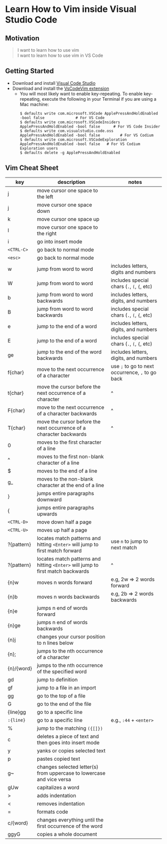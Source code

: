 # Learn How to Vim inside Visual Studio Code

## Motivation
>I want to learn how to use vim<br>
>I want to learn how to use vim in VS Code

## Getting Started

- Download and install [Visual Code Studio](https://code.visualstudio.com/)
- Download and install the [VsCodeVim
  extension](https://marketplace.visualstudio.com/items?itemName=vscodevim.vim)
  - You will most likely want to enable key-repeating. To enable key-repeating,
    execute the following in your Terminal if you are using a Mac machine:
    ```
    $ defaults write com.microsoft.VSCode ApplePressAndHoldEnabled -bool false              # For VS Code
    $ defaults write com.microsoft.VSCodeInsiders ApplePressAndHoldEnabled -bool false      # For VS Code Insider
    $ defaults write com.visualstudio.code.oss ApplePressAndHoldEnabled -bool false         # For VS Codium
    $ defaults write com.microsoft.VSCodeExploration ApplePressAndHoldEnabled -bool false   # For VS Codium Exploration users
    $ defaults delete -g ApplePressAndHoldEnabled      
    ```

## Vim Cheat Sheet

| key        | description                                                                     | notes                                            |
| ---------- | ------------------------------------------------------------------------------- | ------------------------------------------------ |
| j          | move cursor one space to the left                                               |                                                  |
| j          | move cursor one space down                                                      |                                                  |
| k          | move cursor one space up                                                        |                                                  |
| l          | move cursor one space to the right                                              |                                                  |
| i          | go into insert mode                                                             |                                                  |
| `<CTRL-C>` | go back to normal mode                                                          |                                                  |
| `<esc>`    | go back to normal mode                                                          |                                                  |
| w          | jump from word to word                                                          | includes letters, digits and numbers             |
| W          | jump from word to word                                                          | includes special chars (`.`, `(`, `{`, etc)      |
| b          | jump from word to word backwards                                                | includes letters, digits, and numbers            |
| B          | jump from word to word backwards                                                | includes special chars (`.`, `(`, `{`, etc)      |
| e          | jump to the end of a word                                                       | includes letters, digits, and numbers            |
| E          | jump to the end of a word                                                       | includes special chars (`.`, `(`, `{`, etc)      |
| ge         | jump to the end of the word backwards                                           | includes letters, digits, and numbers            |
| f{char}    | move to the next occurrence of a character                                      | use `;` to go to next occurrence, `,` to go back |
| t{char}    | move the cursor before the next occurrence of a character                       | ^                                                |
| F{char}    | move to the next occurrence of a character backwards                            | ^                                                |
| T{char}    | move the cursor before the next occurrence of a character backwards             | ^                                                |
| 0          | moves to the first character of a line                                          |                                                  |
| ^          | moves to the first non-blank character of a line                                |                                                  |
| $          | moves to the end of a line                                                      |                                                  |
| g_         | moves to the non-blank character at the end of a line                           |                                                  |
| }          | jumps entire paragraphs downward                                                |                                                  |
| {          | jumps entire paragraphs upwards                                                 |                                                  |
| `<CTRL-D>` | move down half a page                                                           |                                                  |
| `<CTRL-U>` | moves up half a page                                                            |                                                  |
| ?{pattern} | locates match patterns and hitting `<Enter>` will jump to first match forward   | use `n` to jump to next match                    |
| ?{pattern} | locates match patterns and hitting `<Enter>` will jump to first match backwards | ^                                                |
| {n}w       | moves n words forward                                                           | e.g, 2w => 2 words forward                       |
| {n}b       | moves n words backwards                                                         | e.g, 2b => 2 words backwards                     |
| {n}e       | jumps n end of words forward                                                    |                                                  |
| {n}ge      | jumps n end of words backwards                                                  |                                                  |
| {n}j       | changes your cursor position to n lines below                                   |                                                  |
| {n};       | jumps to the nth occurrence of a character                                      |                                                  |
| {n}/{word} | jumps to the nth occurrence of the specified word                               |                                                  |
| gd         | jump to definition                                                              |                                                  |
| gf         | jump to a file in an import                                                     |                                                  |
| gg         | go to the top of a file                                                         |                                                  |
| G          | go to the end of the file                                                       |                                                  |
| {line}gg   | go to a specific line                                                           |                                                  |
| `:{line}`  | go to a specific line                                                           | e.g., `:44` + `<enter>`                          |
| %          | jump to the matching `({[]})`                                                   |                                                  |
| c          | deletes a piece of text and then goes into insert mode                          |                                                  |
| y          | yanks or copies selected text                                                   |                                                  |
| p          | pastes copied text                                                              |                                                  |
| g~         | changes selected letter(s) from uppercase to lowercase and vice versa           |                                                  |
| gUw        | capitalizes a word                                                              |                                                  |
| >          | adds indentation                                                                |                                                  |
| <          | removes indentation                                                             |                                                  |
| =          | formats code                                                                    |                                                  |
| c/{word}   | changes everything until the first occurrence of the word                       |                                                  |
| ggyG       | copies a whole document                                                         |                                                  |
